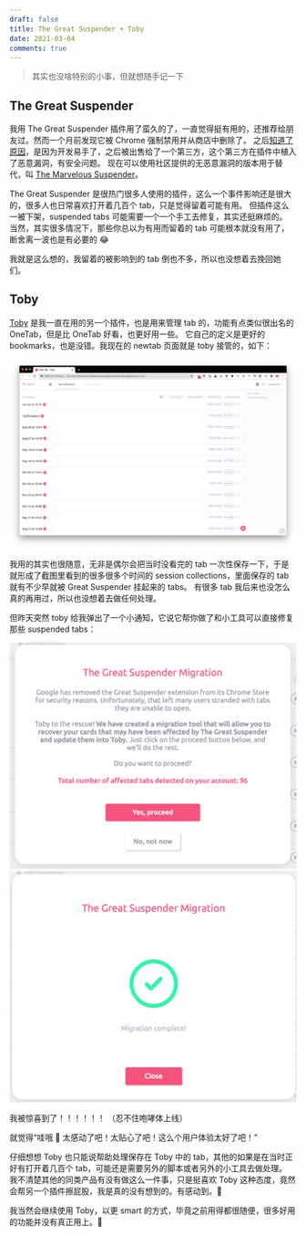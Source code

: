 ```yaml
---
draft: false
title: The Great Suspender + Toby
date: 2021-03-04
comments: true
---
```


> 其实也没啥特别的小事，但就想随手记一下


## The Great Suspender

我用 The Great Suspender 插件用了蛮久的了，一直觉得挺有用的，还推荐给朋友过。然而一个月前发现它被 Chrome 强制禁用并从商店中删除了。
之后[知道了原因](https://www.v2ex.com/t/751442)，是因为开发易手了，之后被出售给了一个第三方，这个第三方在插件中植入了恶意漏洞，有安全问题。
现在可以使用社区提供的无恶意漏洞的版本用于替代，叫 [The Marvelous Suspender](https://chrome.google.com/webstore/detail/the-marvellous-suspender/noogafoofpebimajpfpamcfhoaifemoa?hl=en)。

The Great Suspender 是很热门很多人使用的插件，这么一个事件影响还是很大的，很多人也日常喜欢打开着几百个 tab，只是觉得留着可能有用。
但插件这么一被下架，suspended tabs 可能需要一个一个手工去修复，其实还挺麻烦的。
当然，其实很多情况下，那些你总以为有用而留着的 tab 可能根本就没有用了，断舍离一波也是有必要的 😂

我就是这么想的，我留着的被影响到的 tab 倒也不多，所以也没想着去挽回她们。

## Toby

[Toby](https://chrome.google.com/webstore/detail/toby-for-chrome/hddnkoipeenegfoeaoibdmnaalmgkpip?hl=en) 是我一直在用的另一个插件，也是用来管理 tab 的，功能有点类似很出名的 OneTab，但是比 OneTab 好看，也更好用一些。
它自己的定义是更好的 bookmarks，也是没错。我现在的 newtab 页面就是 toby 接管的，如下：

![](../../assets/images/toby-newtab.png)

我用的其实也很随意，无非是偶尔会把当时没看完的 tab 一次性保存一下，于是就形成了截图里看到的很多很多个时间的 session collections，里面保存的 tab 就有不少早就被 Great Suspender 挂起来的 tabs。
有很多 tab 我后来也没怎么真的再用过，所以也没想着去做任何处理。

但昨天突然 toby 给我弹出了一个小通知，它说它帮你做了和小工具可以直接修复那些 suspended tabs：

![](../../assets/images/toby-migration.png)
![](../../assets/images/toby-migration-done.png)

我被惊喜到了！！！！！！
（忍不住咆哮体上线）

就觉得“哇哦 🤩 太感动了吧！太贴心了吧！这么个用户体验太好了吧！”

仔细想想 Toby 也只能说帮助处理保存在 Toby 中的 tab，其他的如果是在当时正好有打开着几百个 tab，可能还是需要另外的脚本或者另外的小工具去做处理。
我不清楚其他的同类产品有没有做这么一件事，只是挺喜欢 Toby 这种态度，竟然会帮另一个插件擦屁股，我是真的没有想到的。有感动到。🤣

我当然会继续使用 Toby，以更 smart 的方式，毕竟之前用得都很随便，很多好用的功能并没有真正用上。🌚
